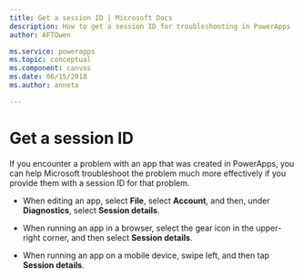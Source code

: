 ```yaml
---
title: Get a session ID | Microsoft Docs
description: How to get a session ID for troubleshooting in PowerApps
author: AFTOwen

ms.service: powerapps
ms.topic: conceptual
ms.component: canvas
ms.date: 06/15/2018
ms.author: anneta

---
```

# Get a session ID
If you encounter a problem with an app that was created in PowerApps, you can help Microsoft troubleshoot the problem much more effectively if you provide them with a session ID for that problem.

- When editing an app, select **File**, select **Account**, and then, under **Diagnostics**, select **Session details**.

- When running an app in a browser, select the gear icon in the upper-right corner, and then select **Session details**.

- When running an app on a mobile device, swipe left, and then tap **Session details**. 
